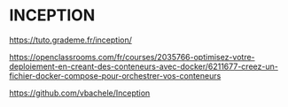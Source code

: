 # INCEPTION


https://tuto.grademe.fr/inception/


https://openclassrooms.com/fr/courses/2035766-optimisez-votre-deploiement-en-creant-des-conteneurs-avec-docker/6211677-creez-un-fichier-docker-compose-pour-orchestrer-vos-conteneurs

https://github.com/vbachele/Inception


